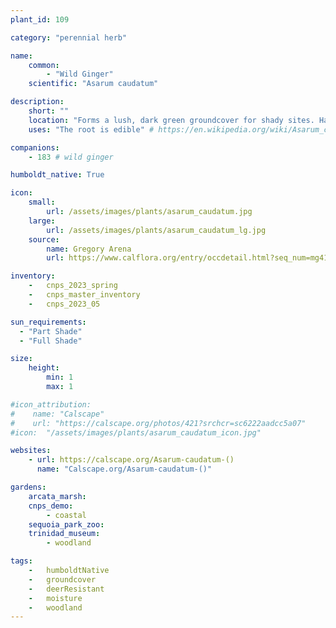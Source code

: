 ```yaml
---
plant_id: 109 

category: "perennial herb"

name: 
    common: 
        - "Wild Ginger"  
    scientific: "Asarum caudatum" 

description:
    short: ""
    location: "Forms a lush, dark green groundcover for shady sites. Has heart-shaped leaves and a distinctive red-brown flower, often hidden beneath the leaves."
    uses: "The root is edible" # https://en.wikipedia.org/wiki/Asarum_caudatum

companions: 
    - 183 # wild ginger

humboldt_native: True

icon: 
    small: 
        url: /assets/images/plants/asarum_caudatum.jpg 
    large: 
        url: /assets/images/plants/asarum_caudatum_lg.jpg 
    source: 
        name: Gregory Arena 
        url: https://www.calflora.org/entry/occdetail.html?seq_num=mg41504 

inventory: 
    -   cnps_2023_spring
    -   cnps_master_inventory
    -   cnps_2023_05

sun_requirements:
  - "Part Shade"
  - "Full Shade"

size:
    height: 
        min: 1
        max: 1

#icon_attribution: 
#    name: "Calscape"
#    url: "https://calscape.org/photos/421?srchcr=sc6222aadcc5a07" 
#icon:  "/assets/images/plants/asarum_caudatum_icon.jpg"

websites:
    - url: https://calscape.org/Asarum-caudatum-() 
      name: "Calscape.org/Asarum-caudatum-()"

gardens:
    arcata_marsh:
    cnps_demo:
        - coastal
    sequoia_park_zoo:
    trinidad_museum:
        - woodland

tags:  
    -   humboldtNative
    -   groundcover
    -   deerResistant
    -   moisture
    -   woodland
---
```

